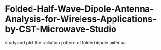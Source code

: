 # Folded-Half-Wave-Dipole-Antenna-Analysis-for-Wireless-Applications-by-CST-Microwave-Studio
study and plot the radiation pattern of folded dipole antenna.
